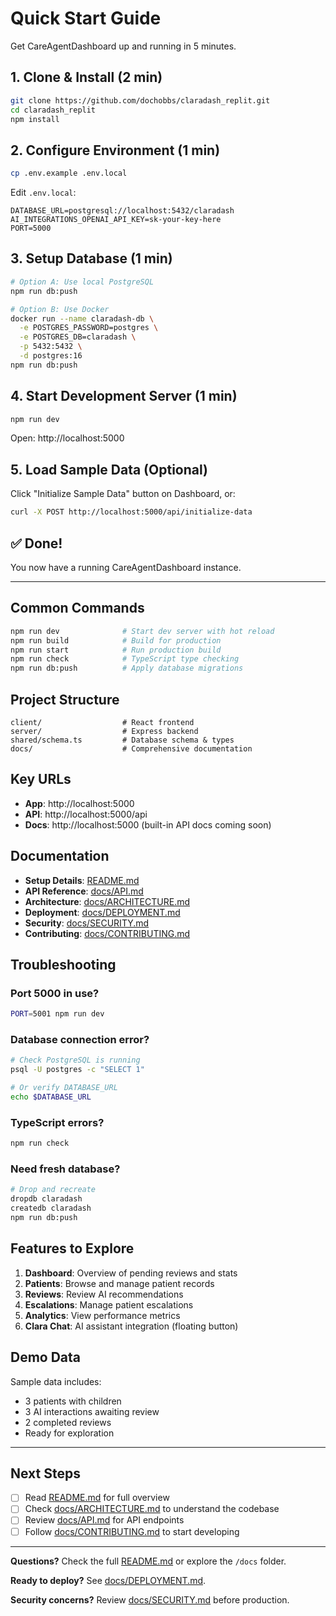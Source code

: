 # Quick Start Guide

Get CareAgentDashboard up and running in 5 minutes.

## 1. Clone & Install (2 min)

```bash
git clone https://github.com/dochobbs/claradash_replit.git
cd claradash_replit
npm install
```

## 2. Configure Environment (1 min)

```bash
cp .env.example .env.local
```

Edit `.env.local`:
```
DATABASE_URL=postgresql://localhost:5432/claradash
AI_INTEGRATIONS_OPENAI_API_KEY=sk-your-key-here
PORT=5000
```

## 3. Setup Database (1 min)

```bash
# Option A: Use local PostgreSQL
npm run db:push

# Option B: Use Docker
docker run --name claradash-db \
  -e POSTGRES_PASSWORD=postgres \
  -e POSTGRES_DB=claradash \
  -p 5432:5432 \
  -d postgres:16
npm run db:push
```

## 4. Start Development Server (1 min)

```bash
npm run dev
```

Open: http://localhost:5000

## 5. Load Sample Data (Optional)

Click "Initialize Sample Data" button on Dashboard, or:

```bash
curl -X POST http://localhost:5000/api/initialize-data
```

## ✅ Done!

You now have a running CareAgentDashboard instance.

---

## Common Commands

```bash
npm run dev              # Start dev server with hot reload
npm run build            # Build for production
npm run start            # Run production build
npm run check            # TypeScript type checking
npm run db:push          # Apply database migrations
```

## Project Structure

```
client/                  # React frontend
server/                  # Express backend
shared/schema.ts         # Database schema & types
docs/                    # Comprehensive documentation
```

## Key URLs

- **App**: http://localhost:5000
- **API**: http://localhost:5000/api
- **Docs**: http://localhost:5000 (built-in API docs coming soon)

## Documentation

- **Setup Details**: [README.md](./README.md)
- **API Reference**: [docs/API.md](./docs/API.md)
- **Architecture**: [docs/ARCHITECTURE.md](./docs/ARCHITECTURE.md)
- **Deployment**: [docs/DEPLOYMENT.md](./docs/DEPLOYMENT.md)
- **Security**: [docs/SECURITY.md](./docs/SECURITY.md)
- **Contributing**: [docs/CONTRIBUTING.md](./docs/CONTRIBUTING.md)

## Troubleshooting

### Port 5000 in use?
```bash
PORT=5001 npm run dev
```

### Database connection error?
```bash
# Check PostgreSQL is running
psql -U postgres -c "SELECT 1"

# Or verify DATABASE_URL
echo $DATABASE_URL
```

### TypeScript errors?
```bash
npm run check
```

### Need fresh database?
```bash
# Drop and recreate
dropdb claradash
createdb claradash
npm run db:push
```

## Features to Explore

1. **Dashboard**: Overview of pending reviews and stats
2. **Patients**: Browse and manage patient records
3. **Reviews**: Review AI recommendations
4. **Escalations**: Manage patient escalations
5. **Analytics**: View performance metrics
6. **Clara Chat**: AI assistant integration (floating button)

## Demo Data

Sample data includes:
- 3 patients with children
- 3 AI interactions awaiting review
- 2 completed reviews
- Ready for exploration

---

## Next Steps

- [ ] Read [README.md](./README.md) for full overview
- [ ] Check [docs/ARCHITECTURE.md](./docs/ARCHITECTURE.md) to understand the codebase
- [ ] Review [docs/API.md](./docs/API.md) for API endpoints
- [ ] Follow [docs/CONTRIBUTING.md](./docs/CONTRIBUTING.md) to start developing

---

**Questions?** Check the full [README.md](./README.md) or explore the `/docs` folder.

**Ready to deploy?** See [docs/DEPLOYMENT.md](./docs/DEPLOYMENT.md).

**Security concerns?** Review [docs/SECURITY.md](./docs/SECURITY.md) before production.

